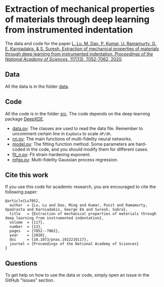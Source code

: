 # Extraction of mechanical properties of materials through deep learning from instrumented indentation

The data and code for the paper [L. Lu, M. Dao, P. Kumar, U. Ramamurty, G. E. Karniadakis, & S. Suresh. Extraction of mechanical properties of materials through deep learning from instrumented indentation. *Proceedings of the National Academy of Sciences*, 117(13), 7052-7062, 2020](https://www.pnas.org/content/early/2020/03/13/1922210117).

## Data

All the data is in the folder [data](data).

## Code

All the code is in the folder [src](src). The code depends on the deep learning package [DeepXDE](https://github.com/lululxvi/deepxde).

- [data.py](src/data.py): The classes are used to read the data file. Remember to uncomment certain line in `ExpData` to scale `dP/dh`.
- [nn.py](src/nn.py): The main functions of multi-fidelity neural networks.
- [model.py](src/model.py): The fitting function method. Some parameters are hard-coded in the code, and you should modify them for different cases.
- [fit_n.py](src/fit_n.py): Fit strain-hardening exponent.
- [mfgp.py](src/mfgp.py): Multi-fidelity Gaussian process regression.

## Cite this work

If you use this code for academic research, you are encouraged to cite the following paper:

```
@article{Lu7052,
  author  = {Lu, Lu and Dao, Ming and Kumar, Punit and Ramamurty, Upadrasta and Karniadakis, George Em and Suresh, Subra},
  title   = {Extraction of mechanical properties of materials through deep learning from instrumented indentation},
  volume  = {117},
  number  = {13},
  pages   = {7052--7062},
  year    = {2020},
  doi     = {10.1073/pnas.1922210117},
  journal = {Proceedings of the National Academy of Sciences}
}
```

## Questions

To get help on how to use the data or code, simply open an issue in the GitHub "Issues" section.
